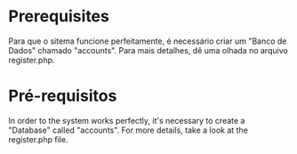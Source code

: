 # Prerequisites
Para que o sitema funcione perfeitamente, é necessário criar um "Banco de Dados" chamado "accounts". Para mais detalhes, dê uma olhada no arquivo register.php.

# Pré-requisitos
In order to the system works perfectly, it's necessary to create a "Database" called "accounts". For more details, take a look at the register.php file. 
